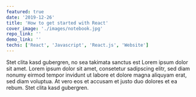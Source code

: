 ```yaml
---
featured: true
date: '2019-12-26'
title: 'How to get started with React'
cover_image: './images/notebook.jpg'
repo_link: ''
demo_link: ''
techs: ['React', 'Javascript', 'React.js', 'Website']
---
```


Stet clita kasd gubergren, no sea takimata sanctus est Lorem ipsum dolor sit amet. Lorem ipsum dolor sit amet, consetetur sadipscing elitr, sed diam nonumy eirmod tempor invidunt ut labore et dolore magna aliquyam erat, sed diam voluptua. At vero eos et accusam et justo duo dolores et ea rebum. Stet clita kasd gubergren.
